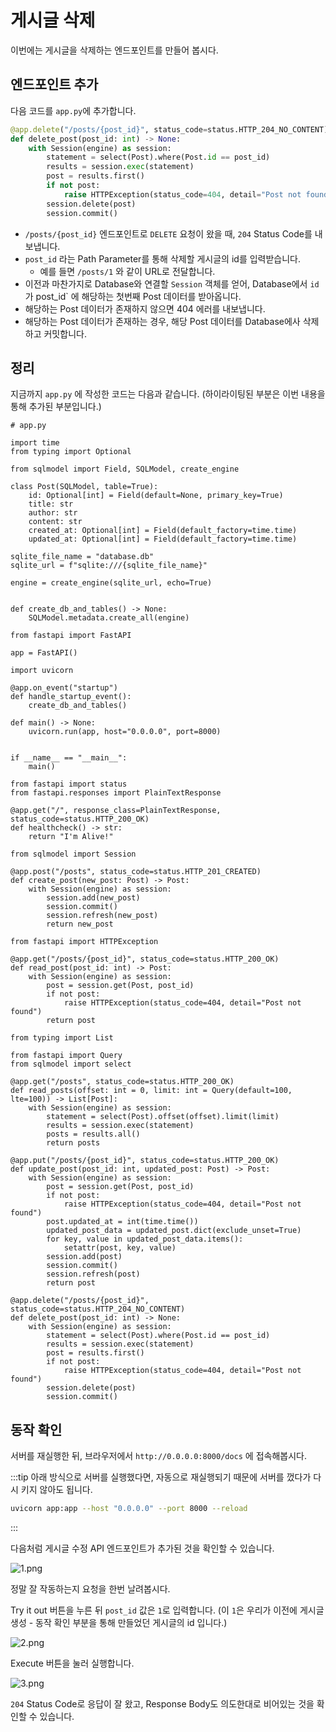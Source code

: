 # 게시글 삭제

이번에는 게시글을 삭제하는 엔드포인트를 만들어 봅시다.
 
## 엔드포인트 추가

다음 코드를 `app.py`에 추가합니다.

```python
@app.delete("/posts/{post_id}", status_code=status.HTTP_204_NO_CONTENT)
def delete_post(post_id: int) -> None:
    with Session(engine) as session:
        statement = select(Post).where(Post.id == post_id)
        results = session.exec(statement)
        post = results.first()
        if not post:
            raise HTTPException(status_code=404, detail="Post not found")
        session.delete(post)
        session.commit()
```

- `/posts/{post_id}` 엔드포인트로 `DELETE` 요청이 왔을 때, `204` Status Code를 내보냅니다.
- `post_id` 라는 Path Parameter를 통해 삭제할 게시글의 id를 입력받습니다.
  - 예를 들면 `/posts/1` 와 같이 URL로 전달합니다.
- 이전과 마찬가지로 Database와 연결할 `Session` 객체를 얻어, Database에서 `id`가 post_id` 에 해당하는 첫번째 Post 데이터를 받아옵니다.
- 해당하는 Post 데이터가 존재하지 않으면 404 에러를 내보냅니다.
- 해당하는 Post 데이터가 존재하는 경우, 해당 Post 데이터를 Database에사 삭제하고 커밋합니다.

## 정리

지금까지 `app.py` 에 작성한 코드는 다음과 같습니다. (하이라이팅된 부분은 이번 내용을 통해 추가된 부분입니다.)

```python{97-106}
# app.py

import time
from typing import Optional

from sqlmodel import Field, SQLModel, create_engine

class Post(SQLModel, table=True):
    id: Optional[int] = Field(default=None, primary_key=True)
    title: str
    author: str
    content: str
    created_at: Optional[int] = Field(default_factory=time.time)
    updated_at: Optional[int] = Field(default_factory=time.time)

sqlite_file_name = "database.db"
sqlite_url = f"sqlite:///{sqlite_file_name}"

engine = create_engine(sqlite_url, echo=True)


def create_db_and_tables() -> None:
    SQLModel.metadata.create_all(engine)

from fastapi import FastAPI    

app = FastAPI()

import uvicorn

@app.on_event("startup")
def handle_startup_event():
    create_db_and_tables()

def main() -> None:
    uvicorn.run(app, host="0.0.0.0", port=8000)


if __name__ == "__main__":
    main()
    
from fastapi import status
from fastapi.responses import PlainTextResponse

@app.get("/", response_class=PlainTextResponse, status_code=status.HTTP_200_OK)
def healthcheck() -> str:
    return "I'm Alive!"
    
from sqlmodel import Session

@app.post("/posts", status_code=status.HTTP_201_CREATED)
def create_post(new_post: Post) -> Post:
    with Session(engine) as session:
        session.add(new_post)
        session.commit()
        session.refresh(new_post)
        return new_post
        
from fastapi import HTTPException

@app.get("/posts/{post_id}", status_code=status.HTTP_200_OK)
def read_post(post_id: int) -> Post:
    with Session(engine) as session:
        post = session.get(Post, post_id)
        if not post:
            raise HTTPException(status_code=404, detail="Post not found")
        return post

from typing import List

from fastapi import Query
from sqlmodel import select

@app.get("/posts", status_code=status.HTTP_200_OK)
def read_posts(offset: int = 0, limit: int = Query(default=100, lte=100)) -> List[Post]:
    with Session(engine) as session:
        statement = select(Post).offset(offset).limit(limit)
        results = session.exec(statement)
        posts = results.all()
        return posts
        
@app.put("/posts/{post_id}", status_code=status.HTTP_200_OK)
def update_post(post_id: int, updated_post: Post) -> Post:
    with Session(engine) as session:
        post = session.get(Post, post_id)
        if not post:
            raise HTTPException(status_code=404, detail="Post not found")
        post.updated_at = int(time.time())
        updated_post_data = updated_post.dict(exclude_unset=True)
        for key, value in updated_post_data.items():
            setattr(post, key, value)
        session.add(post)
        session.commit()
        session.refresh(post)
        return post
        
@app.delete("/posts/{post_id}", status_code=status.HTTP_204_NO_CONTENT)
def delete_post(post_id: int) -> None:
    with Session(engine) as session:
        statement = select(Post).where(Post.id == post_id)
        results = session.exec(statement)
        post = results.first()
        if not post:
            raise HTTPException(status_code=404, detail="Post not found")
        session.delete(post)
        session.commit()
```

## 동작 확인

서버를 재실행한 뒤, 브라우저에서 `http://0.0.0.0:8000/docs` 에 접속해봅시다.

:::tip
아래 방식으로 서버를 실행했다면, 자동으로 재실행되기 때문에 서버를 껐다가 다시 키지 않아도 됩니다.

```bash
uvicorn app:app --host "0.0.0.0" --port 8000 --reload
```
:::

다음처럼 게시글 수정 API 엔드포인트가 추가된 것을 확인할 수 있습니다.

![1.png](./1.png)

정말 잘 작동하는지 요청을 한번 날려봅시다.

Try it out 버튼을 누른 뒤 `post_id` 값은 `1`로 입력합니다.
(이 `1`은 우리가 이전에 게시글 생성 - 동작 확인 부분을 통해 만들었던 게시글의 id 입니다.)

![2.png](./2.png)

Execute 버튼을 눌러 실행합니다.

![3.png](./3.png)

`204` Status Code로 응답이 잘 왔고, Response Body도 의도한대로 비어있는 것을 확인할 수 있습니다.
